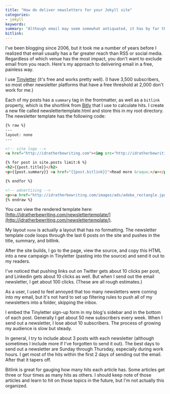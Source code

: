 ```yaml
---
title: "How do deliver newsletters for your Jekyll site"
categories:
- jekyll
keywords: 
summary: "Although email may seem somewhat antiquated, it has by far the greatest reach of any communication method. If you have a Jekyll-based site, here's an easy approach to sending out an email newsletter. This approach involves using a for loop to get a summary of your latest posts and then pushing them into simple HTML formatting that you can paste into Tinyletter's template."
bitlink: 
---
```


I've been blogging since 2006, but it took me a number of years before I realized that email usually has a far greater reach than RSS or social media. Regardless of which venue has the most impact, you don't want to exclude email from you reach. Here's my approach to delivering email in a free, painless way.

I use [Tinyletter](http://tinyletter.com/) (it's free and works pretty well). (I have 3,500 subscribers, so most other newsletter platforms that have a free threshold at 2,000 don't work for me.)

Each of my posts has a `summary` tag in the frontmatter, as well as a `bitlink` property, which is the shortlink from [Bitly](https://bitly.com/) that I use to calculate hits. I create a new file called newslettertemplate.html and store this in my root directory. The newsletter template has the following code: 

```html
{% raw %}
---
layout: none
---

<!-- site logo -->
<a href="http://idratherbewriting.com"><img src="http://idratherbewriting.com/images/idratherbewriting-site-logo.png"></a>

{% for post in site.posts limit:6 %}
<h2>{{post.title}}</h2>
<p>{{post.summary}} <a href="{{post.bitlink}}">Read more &raquo;</a></p>

{% endfor %}

<!-- advertising -->
<p><a href="http://idratherbewriting.com/images/ads/adobe_rectangle.jpg"><img src="http://idratherbewriting.com/images/ads/adobe_rectangle.jpg"></p></a>
{% endraw %}
```

You can view the rendered template here: [http://idratherbewriting.com/newslettertemplate/](http://idratherbewriting.com/newslettertemplate/).

My layout `none` is actually a layout that has no formatting. The newsletter template code loops through the last 6 posts on the site and pushes in the title, summary, and bitlink. 

After the site builds, I go to the page, view the source, and copy this HTML into a new campaign in Tinyletter (pasting into the source) and send it out to my readers.

I've noticed that pushing links out on Twitter gets about 10 clicks per post, and Linkedin gets about 10 clicks as well. But when I send out the email newsletter, I get about 100 clicks. (These are all rough estimates.)

As a user, I used to feel annoyed that too many newsletters were coming into my email, but it's not hard to set up filtering rules to push all of my newsletters into a folder, skipping the inbox.

I embed the Tinyletter sign-up form in my blog's sidebar and in the bottom of each post. Generally I get about 50 new subscribers every week. When I send out a newsletter, I lose about 10 subscribers. The process of growing my audience is slow but steady.

In general, I try to include about 3 posts with each newsletter (although sometimes I include more if I've forgotten to send it out). The best days to send out a newsletter are Sunday through Thursday, especially during work hours. I get most of the hits within the first 2 days of sending out the email. After that it tapers off.

Bitlink is great for gauging how many hits each article has. Some articles get three or four times as many hits as others. I should keep note of those articles and learn to hit on those topics in the future, but I'm not actually this organized.



